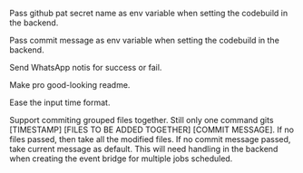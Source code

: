 Pass github pat secret name as env variable when setting the codebuild in the backend.

Pass commit message as env variable when setting the codebuild in the backend.

Send WhatsApp notis for success or fail. 

Make pro good-looking readme.

Ease the input time format.

Support commiting grouped files together. Still only one command gits [TIMESTAMP] [FILES TO BE ADDED TOGETHER] [COMMIT MESSAGE]. If no files passed, then take all the modified files. If no commit message passed, take current message as default. This will need handling in the backend when creating the event bridge for multiple jobs scheduled. 